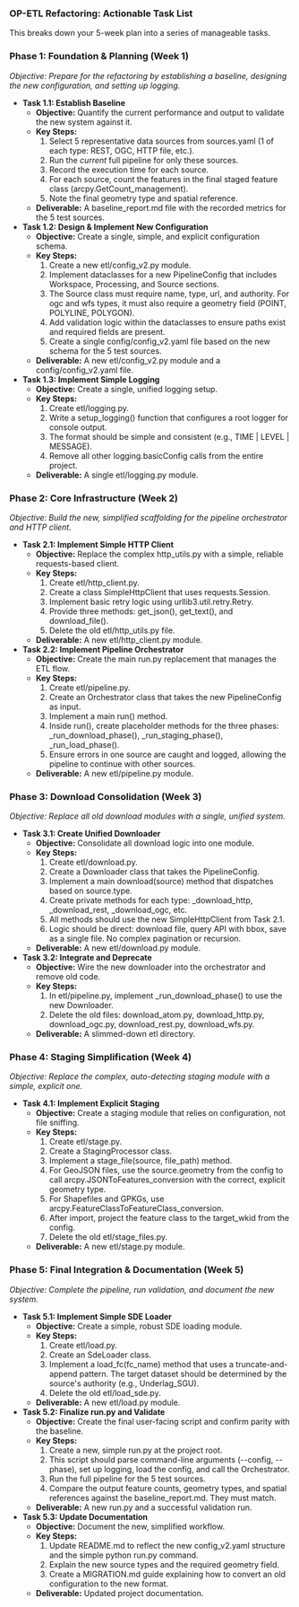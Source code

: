 ### **OP-ETL Refactoring: Actionable Task List**

This breaks down your 5-week plan into a series of manageable tasks.

### **Phase 1: Foundation & Planning (Week 1\)**

*Objective: Prepare for the refactoring by establishing a baseline, designing the new configuration, and setting up logging.*

* **Task 1.1: Establish Baseline**
  * **Objective:** Quantify the current performance and output to validate the new system against it.
  * **Key Steps:**
    1. Select 5 representative data sources from sources.yaml (1 of each type: REST, OGC, HTTP file, etc.).
    2. Run the *current* full pipeline for only these sources.
    3. Record the execution time for each source.
    4. For each source, count the features in the final staged feature class (arcpy.GetCount\_management).
    5. Note the final geometry type and spatial reference.
  * **Deliverable:** A baseline\_report.md file with the recorded metrics for the 5 test sources.
* **Task 1.2: Design & Implement New Configuration**
  * **Objective:** Create a single, simple, and explicit configuration schema.
  * **Key Steps:**
    1. Create a new etl/config\_v2.py module.
    2. Implement dataclasses for a new PipelineConfig that includes Workspace, Processing, and Source sections.
    3. The Source class must require name, type, url, and authority. For ogc and wfs types, it must also require a geometry field (POINT, POLYLINE, POLYGON).
    4. Add validation logic within the dataclasses to ensure paths exist and required fields are present.
    5. Create a single config/config\_v2.yaml file based on the new schema for the 5 test sources.
  * **Deliverable:** A new etl/config\_v2.py module and a config/config\_v2.yaml file.
* **Task 1.3: Implement Simple Logging**
  * **Objective:** Create a single, unified logging setup.
  * **Key Steps:**
    1. Create etl/logging.py.
    2. Write a setup\_logging() function that configures a root logger for console output.
    3. The format should be simple and consistent (e.g., TIME | LEVEL | MESSAGE).
    4. Remove all other logging.basicConfig calls from the entire project.
  * **Deliverable:** A single etl/logging.py module.

### **Phase 2: Core Infrastructure (Week 2\)**

*Objective: Build the new, simplified scaffolding for the pipeline orchestrator and HTTP client.*

* **Task 2.1: Implement Simple HTTP Client**
  * **Objective:** Replace the complex http\_utils.py with a simple, reliable requests-based client.
  * **Key Steps:**
    1. Create etl/http\_client.py.
    2. Create a class SimpleHttpClient that uses requests.Session.
    3. Implement basic retry logic using urllib3.util.retry.Retry.
    4. Provide three methods: get\_json(), get\_text(), and download\_file().
    5. Delete the old etl/http\_utils.py file.
  * **Deliverable:** A new etl/http\_client.py module.
* **Task 2.2: Implement Pipeline Orchestrator**
  * **Objective:** Create the main run.py replacement that manages the ETL flow.
  * **Key Steps:**
    1. Create etl/pipeline.py.
    2. Create an Orchestrator class that takes the new PipelineConfig as input.
    3. Implement a main run() method.
    4. Inside run(), create placeholder methods for the three phases: \_run\_download\_phase(), \_run\_staging\_phase(), \_run\_load\_phase().
    5. Ensure errors in one source are caught and logged, allowing the pipeline to continue with other sources.
  * **Deliverable:** A new etl/pipeline.py module.

### **Phase 3: Download Consolidation (Week 3\)**

*Objective: Replace all old download modules with a single, unified system.*

* **Task 3.1: Create Unified Downloader**
  * **Objective:** Consolidate all download logic into one module.
  * **Key Steps:**
    1. Create etl/download.py.
    2. Create a Downloader class that takes the PipelineConfig.
    3. Implement a main download(source) method that dispatches based on source.type.
    4. Create private methods for each type: \_download\_http, \_download\_rest, \_download\_ogc, etc.
    5. All methods should use the new SimpleHttpClient from Task 2.1.
    6. Logic should be direct: download file, query API with bbox, save as a single file. No complex pagination or recursion.
  * **Deliverable:** A new etl/download.py module.
* **Task 3.2: Integrate and Deprecate**
  * **Objective:** Wire the new downloader into the orchestrator and remove old code.
  * **Key Steps:**
    1. In etl/pipeline.py, implement \_run\_download\_phase() to use the new Downloader.
    2. Delete the old files: download\_atom.py, download\_http.py, download\_ogc.py, download\_rest.py, download\_wfs.py.
  * **Deliverable:** A slimmed-down etl directory.

### **Phase 4: Staging Simplification (Week 4\)**

*Objective: Replace the complex, auto-detecting staging module with a simple, explicit one.*

* **Task 4.1: Implement Explicit Staging**
  * **Objective:** Create a staging module that relies on configuration, not file sniffing.
  * **Key Steps:**
    1. Create etl/stage.py.
    2. Create a StagingProcessor class.
    3. Implement a stage\_file(source, file\_path) method.
    4. For GeoJSON files, use the source.geometry from the config to call arcpy.JSONToFeatures\_conversion with the correct, explicit geometry type.
    5. For Shapefiles and GPKGs, use arcpy.FeatureClassToFeatureClass\_conversion.
    6. After import, project the feature class to the target\_wkid from the config.
    7. Delete the old etl/stage\_files.py.
  * **Deliverable:** A new etl/stage.py module.

### **Phase 5: Final Integration & Documentation (Week 5\)**

*Objective: Complete the pipeline, run validation, and document the new system.*

* **Task 5.1: Implement Simple SDE Loader**
  * **Objective:** Create a simple, robust SDE loading module.
  * **Key Steps:**
    1. Create etl/load.py.
    2. Create an SdeLoader class.
    3. Implement a load\_fc(fc\_name) method that uses a truncate-and-append pattern. The target dataset should be determined by the source's authority (e.g., Underlag\_SGU).
    4. Delete the old etl/load\_sde.py.
  * **Deliverable:** A new etl/load.py module.
* **Task 5.2: Finalize run.py and Validate**
  * **Objective:** Create the final user-facing script and confirm parity with the baseline.
  * **Key Steps:**
    1. Create a new, simple run.py at the project root.
    2. This script should parse command-line arguments (--config, \--phase), set up logging, load the config, and call the Orchestrator.
    3. Run the full pipeline for the 5 test sources.
    4. Compare the output feature counts, geometry types, and spatial references against the baseline\_report.md. They must match.
  * **Deliverable:** A new run.py and a successful validation run.
* **Task 5.3: Update Documentation**
  * **Objective:** Document the new, simplified workflow.
  * **Key Steps:**
    1. Update README.md to reflect the new config\_v2.yaml structure and the simple python run.py command.
    2. Explain the new source types and the required geometry field.
    3. Create a MIGRATION.md guide explaining how to convert an old configuration to the new format.
  * **Deliverable:** Updated project documentation.